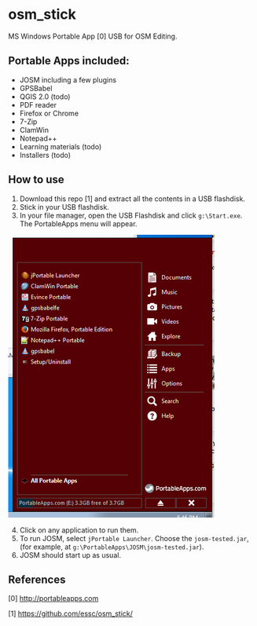osm_stick
=========

MS Windows Portable App [0] USB for OSM Editing.

Portable Apps included:
----------------------------
* JOSM including a few plugins
* GPSBabel
* QGIS 2.0 (todo)
* PDF reader
* Firefox or Chrome
* 7-Zip
* ClamWin
* Notepad++
* Learning materials (todo)
* Installers (todo)

How to use
---------------------
1. Download this repo [1] and extract all the contents in a USB flashdisk.
2. Stick in your USB flashdisk.
3. In your file manager, open the USB Flashdisk and click ```g:\Start.exe```.
   The PortableApps menu will appear.

![portableappmenu.png](portableappmenu.png)

4. Click on any application to run them.
5. To run JOSM, select ```jPortable Launcher```.  Choose the ```josm-tested.jar```,
   (for example,  at ```g:\PortableApps\JOSM\josm-tested.jar```).
6. JOSM should start up as usual. 


References
------------------------
[0] http://portableapps.com

[1] https://github.com/essc/osm_stick/